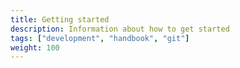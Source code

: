 ```yaml
---
title: Getting started
description: Information about how to get started
tags: ["development", "handbook", "git"]
weight: 100
---
```

<style>
.highlight-source-batchfile {
  color: #fff !important;
}
</style>
<div id="readmeContent"></div>

<script src="https://unpkg.com/axios/dist/axios.min.js"></script>
<script>
   axios.get(`${'https://cors-anywhere.herokuapp.com/'}https://github.com/Altinn/altinn-studio/blob/master/README.md`)
    .then((res) => {
      const doc = new DOMParser().parseFromString(res.data, "text/html");

      document.getElementById('readmeContent').innerHTML = doc.getElementById('readme').innerHTML;
      });
</script>
